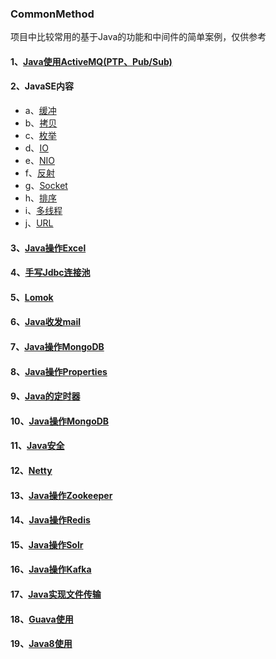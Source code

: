 ### CommonMethod

项目中比较常用的基于Java的功能和中间件的简单案例，仅供参考

#### 1、[Java使用ActiveMQ(PTP、Pub/Sub)](https://github.com/Panlf/CommonMethod/tree/master/src/main/java/com/plf/activemq)
#### 2、JavaSE内容
- a、[缓冲](https://github.com/Panlf/CommonMethod/tree/master/src/main/java/com/plf/common/buffer)
- b、[拷贝](https://github.com/Panlf/CommonMethod/tree/master/src/main/java/com/plf/common/copy)
- c、[枚举](https://github.com/Panlf/CommonMethod/tree/master/src/main/java/com/plf/common/enums)
- d、[IO](https://github.com/Panlf/CommonMethod/tree/master/src/main/java/com/plf/common/io)
- e、[NIO](https://github.com/Panlf/CommonMethod/tree/master/src/main/java/com/plf/common/nio)
- f、[反射](https://github.com/Panlf/CommonMethod/tree/master/src/main/java/com/plf/common/reflect)
- g、[Socket](https://github.com/Panlf/CommonMethod/tree/master/src/main/java/com/plf/common/socket)
- h、[排序](https://github.com/Panlf/CommonMethod/tree/master/src/main/java/com/plf/common/sort)
- i、[多线程](https://github.com/Panlf/CommonMethod/tree/master/src/main/java/com/plf/common/thread)
- j、[URL](https://github.com/Panlf/CommonMethod/tree/master/src/main/java/com/plf/common/url)
#### 3、[Java操作Excel](https://github.com/Panlf/CommonMethod/tree/master/src/main/java/com/plf/excel)
#### 4、[手写Jdbc连接池](https://github.com/Panlf/CommonMethod/tree/master/src/main/java/com/plf/jdbcpool)
#### 5、[Lomok](https://github.com/Panlf/CommonMethod/tree/master/src/main/java/com/plf/lombok)
#### 6、[Java收发mail](https://github.com/Panlf/CommonMethod/tree/master/src/main/java/com/plf/mail)
#### 7、[Java操作MongoDB](https://github.com/Panlf/CommonMethod/tree/master/src/main/java/com/plf/mongodb)
#### 8、[Java操作Properties](https://github.com/Panlf/CommonMethod/tree/master/src/main/java/com/plf/properties)
#### 9、[Java的定时器](https://github.com/Panlf/CommonMethod/tree/master/src/main/java/com/plf/scheduling)
#### 10、[Java操作MongoDB](https://github.com/Panlf/CommonMethod/tree/master/src/main/java/com/plf/mongodb)
#### 11、[Java安全](https://github.com/Panlf/CommonMethod/tree/master/src/main/java/com/plf/security)
#### 12、[Netty](https://github.com/Panlf/CommonMethod/tree/master/src/main/java/com/plf/netty)
#### 13、[Java操作Zookeeper](https://github.com/Panlf/CommonMethod/tree/master/src/main/java/com/plf/zookeeper)
#### 14、[Java操作Redis](https://github.com/Panlf/CommonMethod/tree/master/src/main/java/com/plf/redis)
#### 15、[Java操作Solr](https://github.com/Panlf/CommonMethod/tree/master/src/main/java/com/plf/solr)
#### 16、[Java操作Kafka](https://github.com/Panlf/CommonMethod/tree/master/src/main/java/com/plf/kafka)
#### 17、[Java实现文件传输](https://github.com/Panlf/CommonMethod/tree/master/src/main/java/com/plf/transpacket)
#### 18、[Guava使用](https://github.com/Panlf/CommonMethod/tree/master/src/main/java/com/plf/guava)
#### 19、[Java8使用](https://github.com/Panlf/CommonMethod/tree/master/src/main/java/com/plf/java8)